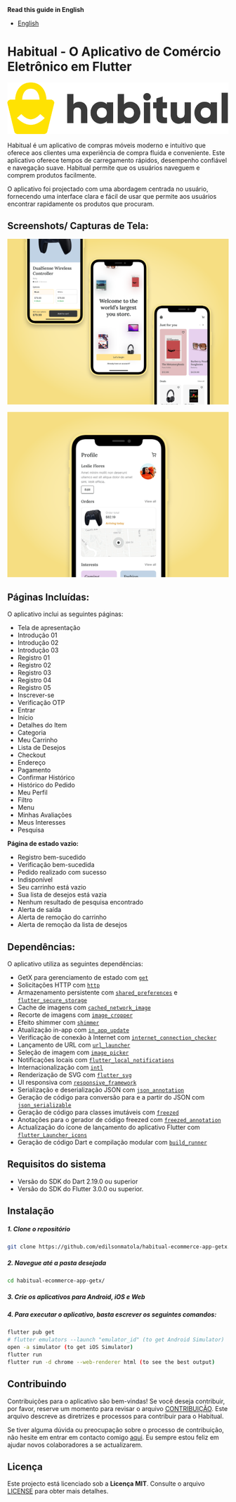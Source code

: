 <detalhes>
<summary>
<strong>Read this guide in English</strong>
</summary>
    <ul>
        <li><a href="./README.md">English</a></li>
    </ul>
</detalhes>

# **Habitual - O Aplicativo de Comércio Eletrônico em Flutter**

![Habitual-Logo](.github/images/images/logo/habitual-logo.png)

Habitual é um aplicativo de compras móveis moderno e intuitivo que oferece aos clientes uma experiência de compra fluida e conveniente. Este aplicativo oferece tempos de carregamento rápidos, desempenho confiável e navegação suave. Habitual permite que os usuários naveguem e comprem produtos facilmente.

O aplicativo foi projectado com uma abordagem centrada no usuário, fornecendo uma interface clara e fácil de usar que permite aos usuários encontrar rapidamente os produtos que procuram.

<!-- Se você é um comprador em busca de um aplicativo de compras móveis moderno e confiável, ou um desenvolvedor em busca de um projeto Flutter de alta qualidade para colaborar, Habitual tem tudo o que você precisa. Baixe-o hoje e experimente o futuro das compras móveis! -->

## **Screenshots/ Capturas de Tela:**

![Image 1](./.github/images/images/screenshots/screenshot-1.png)

![Image 2](./.github/images/images/screenshots/screenshot-2.png)

## **Páginas Incluídas:**

O aplicativo inclui as seguintes páginas:

- Tela de apresentação
- Introdução 01
- Introdução 02
- Introdução 03
- Registro 01
- Registro 02
- Registro 03
- Registro 04
- Registro 05
- Inscrever-se
- Verificação OTP
- Entrar
- Início
- Detalhes do Item
- Categoria
- Meu Carrinho
- Lista de Desejos
- Checkout
- Endereço
- Pagamento
- Confirmar Histórico
- Histórico do Pedido
- Meu Perfil
- Filtro
- Menu
- Minhas Avaliações
- Meus Interesses
- Pesquisa

**Página de estado vazio:**

- Registro bem-sucedido
- Verificação bem-sucedida
- Pedido realizado com sucesso
- Indisponível
- Seu carrinho está vazio
- Sua lista de desejos está vazia
- Nenhum resultado de pesquisa encontrado
- Alerta de saída
- Alerta de remoção do carrinho
- Alerta de remoção da lista de desejos

## **Dependências:**

O aplicativo utiliza as seguintes dependências:

- GetX para gerenciamento de estado com [`get`](https://pub.dev/packages/get)
- Solicitações HTTP com [`http`](https://pub.dev/packages/http)
- Armazenamento persistente com [`shared_preferences`](https://pub.dev/packages/shared_preferences) e [`flutter_secure_storage`](https://pub.dev/packages/shared_preferences)
- Cache de imagens com [`cached_network_image`](https://pub.dev/packages/cached_network_image)
- Recorte de imagens com [`image_cropper`](https://pub.dev/packages/image_cropper)
- Efeito shimmer com [`shimmer`](https://pub.dev/packages/shimmer)
- Atualização in-app com [`in_app_update`](https://pub.dev/packages/in_app_update)
- Verificação de conexão à Internet com [`internet_connection_checker`](https://pub.dev/packages/internet_connection_checker)
- Lançamento de URL com [`url_launcher`](https://pub.dev/packages/url_launcher)
- Seleção de imagem com [`image_picker`](https://pub.dev/packages/image_picker)
- Notificações locais com [`flutter_local_notifications`](https://pub.dev/packages/flutter_local_notifications)
- Internacionalização com [`intl`](https://pub.dev/packages/intl)
- Renderização de SVG com [`flutter_svg`](https://pub.dev/packages/flutter_svg)
- UI responsiva com [`responsive_framework`](https://pub.dev/packages/responsive_framework)
- Serialização e deserialização JSON com [`json_annotation`](https://pub.dev/packages/json_annotation)
- Geração de código para conversão para e a partir do JSON com [`json_serializable`](https://pub.dev/packages/json_serializable)
- Geração de código para classes imutáveis com [`freezed`](https://pub.dev/packages/freezed)
- Anotações para o gerador de código freezed com [`freezed_annotation`](https://pub.dev/packages/freezed_annotation)
- Actualização do ícone de lançamento do aplicativo Flutter com [`flutter_Launcher_icons`](https://pub.dev/packages/flutter_launcher_icons)
- Geração de código Dart e compilação modular com [`build_runner`](https://pub.dev/packages/build_runner)

## **Requisitos do sistema**

- Versão do SDK do Dart 2.19.0 ou superior
- Versão do SDK do Flutter 3.0.0 ou superior.

## **Instalação**

##### 1. Clone o repositório

```bash
git clone https://github.com/edilsonmatola/habitual-ecommerce-app-getx.git
```

##### 2. Navegue até a pasta desejada

```bash
cd habitual-ecommerce-app-getx/
```

##### 3. Crie os aplicativos para Android, iOS e Web

##### 4. Para executar o aplicativo, basta escrever os seguintes comandos:

```bash
flutter pub get
# flutter emulators --launch "emulator_id" (to get Android Simulator)
open -a simulator (to get iOS Simulator)
flutter run
flutter run -d chrome --web-renderer html (to see the best output)
```

## **Contribuindo**

Contribuições para o aplicativo são bem-vindas! Se você deseja contribuir, por favor, reserve um momento para revisar o arquivo [CONTRIBUIÇÃO](./CONTRIBUTING-PT-BR.md). Este arquivo descreve as diretrizes e processos para contribuir para o Habitual.

Se tiver alguma dúvida ou preocupação sobre o processo de contribuição, não hesite em entrar em contacto comigo [aqui](https://github.com/edilsonmatola/habitual-ecommerce-getx/issues). Eu sempre estou feliz em ajudar novos colaboradores a se actualizarem.

## **Licença**

Este projecto está licenciado sob a **Licença MIT**. Consulte o arquivo [LICENSE](./LICENSE) para obter mais detalhes.
